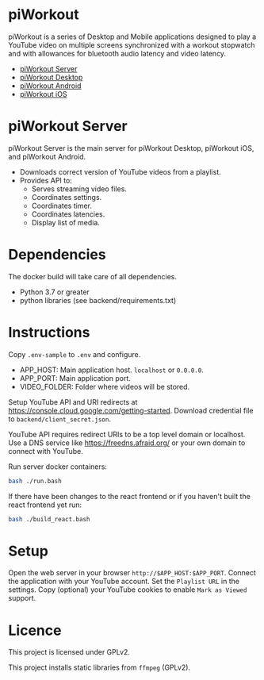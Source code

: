 # piWorkout

piWorkout is a series of Desktop and Mobile applications designed to play a YouTube video on multiple screens synchronized with a workout stopwatch and with allowances for bluetooth audio latency and video latency.

- [piWorkout Server](https://github.com/bcartfall/piworkout-server)
- [piWorkout Desktop](https://github.com/bcartfall/piworkout-desktop)
- [piWorkout Android](https://github.com/bcartfall/piworkout-android)
- [piWorkout iOS](https://github.com/bcartfall/piworkout-ios)

# piWorkout Server 

piWorkout Server is the main server for piWorkout Desktop, piWorkout iOS, and piWorkout Android.

- Downloads correct version of YouTube videos from a playlist.
- Provides API to:
    - Serves streaming video files.
    - Coordinates settings.
    - Coordinates timer.
    - Coordinates latencies.
    - Display list of media.
    
# Dependencies

The docker build will take care of all dependencies.

- Python 3.7 or greater
- python libraries (see backend/requirements.txt)
    
# Instructions

Copy `.env-sample` to `.env` and configure.

- APP_HOST: Main application host. `localhost` or `0.0.0.0`.
- APP_PORT: Main application port.
- VIDEO_FOLDER: Folder where videos will be stored.

Setup YouTube API and URI redirects at https://console.cloud.google.com/getting-started. Download credential file to `backend/client_secret.json`.

YouTube API requires redirect URIs to be a top level domain or localhost. Use a DNS service like https://freedns.afraid.org/ or your own domain to connect with YouTube.

Run server docker containers:

```bash
bash ./run.bash
```

If there have been changes to the react frontend or if you haven't built the react frontend yet run:

```bash
bash ./build_react.bash
```

# Setup

Open the web server in your browser `http://$APP_HOST:$APP_PORT`. Connect the application with your YouTube account. Set the `Playlist URL` in the settings. Copy (optional) your YouTube cookies to enable `Mark as Viewed` support.


# Licence

This project is licensed under GPLv2.

This project installs static libraries from `ffmpeg` (GPLv2).
